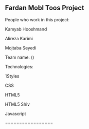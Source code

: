 Fardan Mobl Toos Project
---------------------------
People who work in this project:

Kamyab Hooshmand

Alireza Karimi

Mojtaba Seyedi

Team name: (<BIIIG/>)

Technologies:

1Styles

CSS

HTML5

HTML5 Shiv

Javascript 

=================